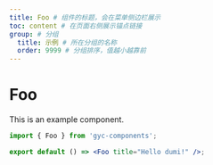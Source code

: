 ```yaml
---
title: Foo # 组件的标题，会在菜单侧边栏展示
toc: content # 在页面右侧展示锚点链接
group: # 分组
  title: 示例 # 所在分组的名称
  order: 9999 # 分组排序，值越小越靠前
---
```


# Foo

This is an example component.

```jsx
import { Foo } from 'gyc-components';

export default () => <Foo title="Hello dumi!" />;
```
